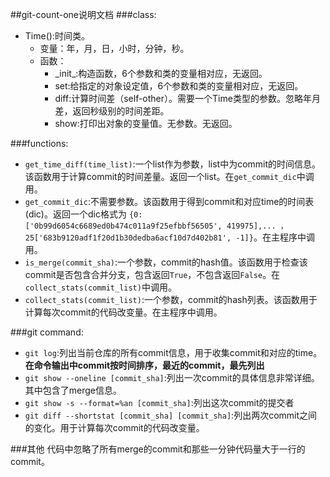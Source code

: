 ##git-count-one说明文档
###class:
* Time():时间类。
    * 变量：年，月，日，小时，分钟，秒。
    * 函数：
        * \_init\_:构造函数，6个参数和类的变量相对应，无返回。
        * set:给指定的对象设定值，6个参数和类的变量相对应，无返回。
        * diff:计算时间差（self-other）。需要一个Time类型的参数。忽略年月差，返回秒级别的时间差距。
        * show:打印出对象的变量值。无参数。无返回。   
       
###functions:
* `get_time_diff(time_list)`:一个list作为参数，list中为commit的时间信息。该函数用于计算commit的时间差量。返回一个list。在`get_commit_dic`中调用。
* `get_commit_dic`:不需要参数。该函数用于得到commit和对应time的时间表(dic)。返回一个dic格式为
`{0: ['0b99d6054c6689ed0b474c011a9f25efbbf56505', 419975],... ，25['683b9120adf1f20d1b30dedba6acf10d7d402b81', -1]}`。在主程序中调用。
* `is_merge(commit_sha)`:一个参数，commit的hash值。该函数用于检查该commit是否包含合并分支，包含返回`True`，不包含返回`False`。在`collect_stats(commit_list)`中调用。
* `collect_stats(commit_list)`:一个参数，commit的hash列表。该函数用于计算每次commit的代码改变量。在主程序中调用。

###git command:
* `git log`:列出当前仓库的所有commit信息，用于收集commit和对应的time。**在命令输出中commit按时间排序，最近的commit，最先列出**
* `git show --oneline [commit_sha]`:列出一次commit的具体信息非常详细。其中包含了merge信息。
* `git show -s --format=%an [commit_sha]`:列出这次commit的提交者
* `git diff --shortstat [commit_sha] [commit_sha]`:列出两次commit之间的变化。用于计算每次commit的代码改变量。

###其他
代码中忽略了所有merge的commit和那些一分钟代码量大于一行的commit。